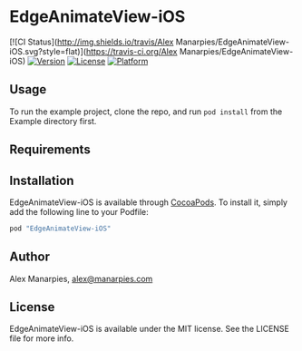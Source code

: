 # EdgeAnimateView-iOS

[![CI Status](http://img.shields.io/travis/Alex Manarpies/EdgeAnimateView-iOS.svg?style=flat)](https://travis-ci.org/Alex Manarpies/EdgeAnimateView-iOS)
[![Version](https://img.shields.io/cocoapods/v/EdgeAnimateView-iOS.svg?style=flat)](http://cocoapods.org/pods/EdgeAnimateView-iOS)
[![License](https://img.shields.io/cocoapods/l/EdgeAnimateView-iOS.svg?style=flat)](http://cocoapods.org/pods/EdgeAnimateView-iOS)
[![Platform](https://img.shields.io/cocoapods/p/EdgeAnimateView-iOS.svg?style=flat)](http://cocoapods.org/pods/EdgeAnimateView-iOS)

## Usage

To run the example project, clone the repo, and run `pod install` from the Example directory first.

## Requirements

## Installation

EdgeAnimateView-iOS is available through [CocoaPods](http://cocoapods.org). To install
it, simply add the following line to your Podfile:

```ruby
pod "EdgeAnimateView-iOS"
```

## Author

Alex Manarpies, alex@manarpies.com

## License

EdgeAnimateView-iOS is available under the MIT license. See the LICENSE file for more info.

